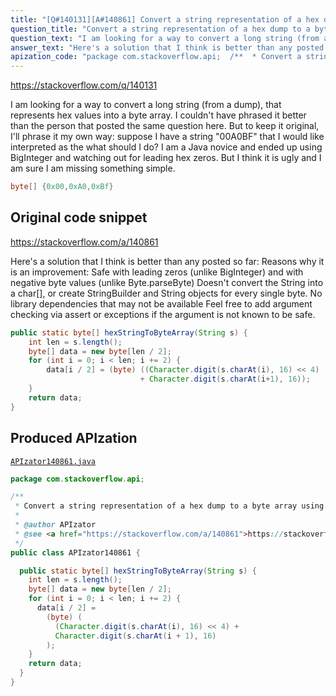 ```yaml
---
title: "[Q#140131][A#140861] Convert a string representation of a hex dump to a byte array using Java?"
question_title: "Convert a string representation of a hex dump to a byte array using Java?"
question_text: "I am looking for a way to convert a long string (from a dump), that represents hex values into a byte array. I couldn't have phrased it better than the person that posted the same question here. But to keep it original, I'll phrase it my own way: suppose I have a string \"00A0BF\" that I would like interpreted as the what should I do? I am a Java novice and ended up using BigInteger and watching out for leading hex zeros. But I think it is ugly and I am sure I am missing something simple."
answer_text: "Here's a solution that I think is better than any posted so far: Reasons why it is an improvement: Safe with leading zeros (unlike BigInteger) and with negative byte values (unlike Byte.parseByte) Doesn't convert the String into a char[], or create StringBuilder and String objects for every single byte. No library dependencies that may not be available Feel free to add argument checking via assert or exceptions if the argument is not known to be safe."
apization_code: "package com.stackoverflow.api;  /**  * Convert a string representation of a hex dump to a byte array using Java?  *  * @author APIzator  * @see <a href=\"https://stackoverflow.com/a/140861\">https://stackoverflow.com/a/140861</a>  */ public class APIzator140861 {    public static byte[] hexStringToByteArray(String s) {     int len = s.length();     byte[] data = new byte[len / 2];     for (int i = 0; i < len; i += 2) {       data[i / 2] =         (byte) (           (Character.digit(s.charAt(i), 16) << 4) +           Character.digit(s.charAt(i + 1), 16)         );     }     return data;   } }"
---
```


https://stackoverflow.com/q/140131

I am looking for a way to convert a long string (from a dump), that represents hex values into a byte array.
I couldn&#x27;t have phrased it better than the person that posted the same question here.
But to keep it original, I&#x27;ll phrase it my own way: suppose I have a string &quot;00A0BF&quot; that I would like interpreted as the
what should I do?
I am a Java novice and ended up using BigInteger and watching out for leading hex zeros. But I think it is ugly and I am sure I am missing something simple.


```java
byte[] {0x00,0xA0,0xBf}
```


## Original code snippet

https://stackoverflow.com/a/140861

Here&#x27;s a solution that I think is better than any posted so far:
Reasons why it is an improvement:
Safe with leading zeros (unlike BigInteger) and with negative byte values (unlike Byte.parseByte)
Doesn&#x27;t convert the String into a char[], or create StringBuilder and String objects for every single byte.
No library dependencies that may not be available
Feel free to add argument checking via assert or exceptions if the argument is not known to be safe.

```java
public static byte[] hexStringToByteArray(String s) {
    int len = s.length();
    byte[] data = new byte[len / 2];
    for (int i = 0; i < len; i += 2) {
        data[i / 2] = (byte) ((Character.digit(s.charAt(i), 16) << 4)
                             + Character.digit(s.charAt(i+1), 16));
    }
    return data;
}
```

## Produced APIzation

[`APIzator140861.java`](https://github.com/pasqualesalza/apization-temp-data/raw/master/apizations/java/APIzator140861.java)

```java
package com.stackoverflow.api;

/**
 * Convert a string representation of a hex dump to a byte array using Java?
 *
 * @author APIzator
 * @see <a href="https://stackoverflow.com/a/140861">https://stackoverflow.com/a/140861</a>
 */
public class APIzator140861 {

  public static byte[] hexStringToByteArray(String s) {
    int len = s.length();
    byte[] data = new byte[len / 2];
    for (int i = 0; i < len; i += 2) {
      data[i / 2] =
        (byte) (
          (Character.digit(s.charAt(i), 16) << 4) +
          Character.digit(s.charAt(i + 1), 16)
        );
    }
    return data;
  }
}

```